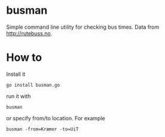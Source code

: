 # busman

Simple command line utility for checking bus times. Data from http://rutebuss.no.

# How to

Install it 

    go install busman.go

run it with
   
    busman

or specify from/to location. For example

    busman -from=Kræmer -to=UiT
    

